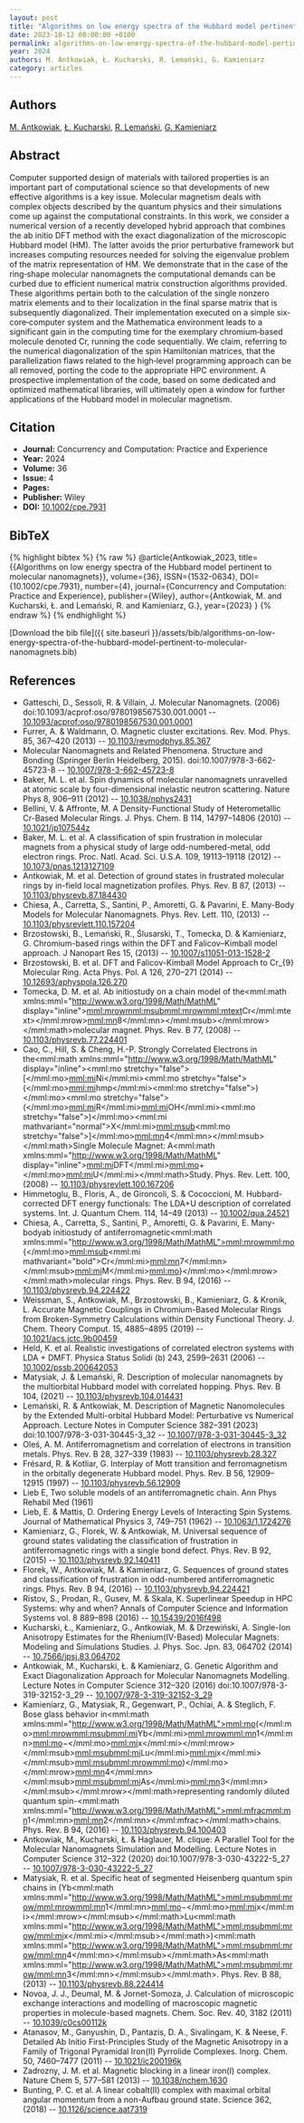 ```yaml
---
layout: post
title: "Algorithms on low energy spectra of the Hubbard model pertinent to molecular nanomagnets"
date: 2023-10-12 00:00:00 +0100
permalink: algorithms-on-low-energy-spectra-of-the-hubbard-model-pertinent-to-molecular-nanomagnets
year: 2024
authors: M. Antkowiak, Ł. Kucharski, R. Lemański, G. Kamieniarz
category: articles
---
```

 
## Authors
[M. Antkowiak](authors/m-antkowiak), [Ł. Kucharski](authors/l-kucharski), [R. Lemański](authors/r-lemanski), [G. Kamieniarz](authors/g-kamieniarz)
 
## Abstract
Computer supported design of materials with tailored properties is an important part of computational science so that developments of new effective algorithms is a key issue. Molecular magnetism deals with complex objects described by the quantum physics and their simulations come up against the computational constraints. In this work, we consider a numerical version of a recently developed hybrid approach that combines the ab initio DFT method with the exact diagonalization of the microscopic Hubbard model (HM). The latter avoids the prior perturbative framework but increases computing resources needed for solving the eigenvalue problem of the matrix representation of HM. We demonstrate that in the case of the ring‐shape molecular nanomagnets the computational demands can be curbed due to efficient numerical matrix construction algorithms provided. These algorithms pertain both to the calculation of the single nonzero matrix elements and to their localization in the final sparse matrix that is subsequently diagonalized. Their implementation executed on a simple six‐core‐computer system and the Mathematica environment leads to a significant gain in the computing time for the exemplary chromium‐based molecule denoted Cr, running the code sequentially. We claim, referring to the numerical diagonalization of the spin Hamiltonian matrices, that the parallelization flaws related to the high‐level programming approach can be all removed, porting the code to the appropriate HPC environment. A prospective implementation of the code, based on some dedicated and optimized mathematical libraries, will ultimately open a window for further applications of the Hubbard model in molecular magnetism.
 
## Citation
- **Journal:** Concurrency and Computation: Practice and Experience
- **Year:** 2024
- **Volume:** 36
- **Issue:** 4
- **Pages:** 
- **Publisher:** Wiley
- **DOI:** [10.1002/cpe.7931](https://doi.org/10.1002/cpe.7931)
 
## BibTeX
{% highlight bibtex %}
{% raw %}
@article{Antkowiak_2023,
  title={{Algorithms on low energy spectra of the Hubbard model pertinent to molecular nanomagnets}},
  volume={36},
  ISSN={1532-0634},
  DOI={10.1002/cpe.7931},
  number={4},
  journal={Concurrency and Computation: Practice and Experience},
  publisher={Wiley},
  author={Antkowiak, M. and Kucharski, Ł. and Lemański, R. and Kamieniarz, G.},
  year={2023}
}
{% endraw %}
{% endhighlight %}
 
[Download the bib file]({{ site.baseurl }}/assets/bib/algorithms-on-low-energy-spectra-of-the-hubbard-model-pertinent-to-molecular-nanomagnets.bib)
 
## References
- Gatteschi, D., Sessoli, R. & Villain, J. Molecular Nanomagnets. (2006) doi:10.1093/acprof:oso/9780198567530.001.0001 -- [10.1093/acprof:oso/9780198567530.001.0001](https://doi.org/10.1093/acprof:oso/9780198567530.001.0001)
- Furrer, A. & Waldmann, O. Magnetic cluster excitations. Rev. Mod. Phys. 85, 367–420 (2013) -- [10.1103/revmodphys.85.367](https://doi.org/10.1103/revmodphys.85.367)
- Molecular Nanomagnets and Related Phenomena. Structure and Bonding (Springer Berlin Heidelberg, 2015). doi:10.1007/978-3-662-45723-8 -- [10.1007/978-3-662-45723-8](https://doi.org/10.1007/978-3-662-45723-8)
- Baker, M. L. et al. Spin dynamics of molecular nanomagnets unravelled at atomic scale by four-dimensional inelastic neutron scattering. Nature Phys 8, 906–911 (2012) -- [10.1038/nphys2431](https://doi.org/10.1038/nphys2431)
- Bellini, V. & Affronte, M. A Density-Functional Study of Heterometallic Cr-Based Molecular Rings. J. Phys. Chem. B 114, 14797–14806 (2010) -- [10.1021/jp107544z](https://doi.org/10.1021/jp107544z)
- Baker, M. L. et al. A classification of spin frustration in molecular magnets from a physical study of large odd-numbered-metal, odd electron rings. Proc. Natl. Acad. Sci. U.S.A. 109, 19113–19118 (2012) -- [10.1073/pnas.1213127109](https://doi.org/10.1073/pnas.1213127109)
- Antkowiak, M. et al. Detection of ground states in frustrated molecular rings by in-field local magnetization profiles. Phys. Rev. B 87, (2013) -- [10.1103/physrevb.87.184430](https://doi.org/10.1103/physrevb.87.184430)
- Chiesa, A., Carretta, S., Santini, P., Amoretti, G. & Pavarini, E. Many-Body Models for Molecular Nanomagnets. Phys. Rev. Lett. 110, (2013) -- [10.1103/physrevlett.110.157204](https://doi.org/10.1103/physrevlett.110.157204)
- Brzostowski, B., Lemański, R., Ślusarski, T., Tomecka, D. & Kamieniarz, G. Chromium-based rings within the DFT and Falicov–Kimball model approach. J Nanopart Res 15, (2013) -- [10.1007/s11051-013-1528-2](https://doi.org/10.1007/s11051-013-1528-2)
- Brzostowski, B. et al. DFT and Falicov-Kimball Model Approach to Cr_{9} Molecular Ring. Acta Phys. Pol. A 126, 270–271 (2014) -- [10.12693/aphyspola.126.270](https://doi.org/10.12693/aphyspola.126.270)
- Tomecka, D. M. et al. Ab initiostudy on a chain model of the<mml:math xmlns:mml="http://www.w3.org/1998/Math/MathML" display="inline"><mml:mrow><mml:msub><mml:mrow><mml:mtext>Cr</mml:mtext></mml:mrow><mml:mn>8</mml:mn></mml:msub></mml:mrow></mml:math>molecular magnet. Phys. Rev. B 77, (2008) -- [10.1103/physrevb.77.224401](https://doi.org/10.1103/physrevb.77.224401)
- Cao, C., Hill, S. & Cheng, H.-P. Strongly Correlated Electrons in the<mml:math xmlns:mml="http://www.w3.org/1998/Math/MathML" display="inline"><mml:mo stretchy="false">[</mml:mo><mml:mi>Ni</mml:mi><mml:mo stretchy="false">(</mml:mo><mml:mi>hmp</mml:mi><mml:mo stretchy="false">)</mml:mo><mml:mo stretchy="false">(</mml:mo><mml:mi>R</mml:mi><mml:mi>OH</mml:mi><mml:mo stretchy="false">)</mml:mo><mml:mi mathvariant="normal">X</mml:mi><mml:msub><mml:mo stretchy="false">]</mml:mo><mml:mn>4</mml:mn></mml:msub></mml:math>Single Molecule Magnet: A<mml:math xmlns:mml="http://www.w3.org/1998/Math/MathML" display="inline"><mml:mi>DFT</mml:mi><mml:mo>+</mml:mo><mml:mi>U</mml:mi></mml:math>Study. Phys. Rev. Lett. 100, (2008) -- [10.1103/physrevlett.100.167206](https://doi.org/10.1103/physrevlett.100.167206)
- Himmetoglu, B., Floris, A., de Gironcoli, S. & Cococcioni, M. Hubbard-corrected DFT energy functionals: The LDA+U description of correlated systems. Int. J. Quantum Chem. 114, 14–49 (2013) -- [10.1002/qua.24521](https://doi.org/10.1002/qua.24521)
- Chiesa, A., Carretta, S., Santini, P., Amoretti, G. & Pavarini, E. Many-bodyab initiostudy of antiferromagnetic<mml:math xmlns:mml="http://www.w3.org/1998/Math/MathML"><mml:mrow><mml:mo>{</mml:mo><mml:msub><mml:mi mathvariant="bold">Cr</mml:mi><mml:mn>7</mml:mn></mml:msub><mml:mi>M</mml:mi><mml:mo>}</mml:mo></mml:mrow></mml:math>molecular rings. Phys. Rev. B 94, (2016) -- [10.1103/physrevb.94.224422](https://doi.org/10.1103/physrevb.94.224422)
- Weissman, S., Antkowiak, M., Brzostowski, B., Kamieniarz, G. & Kronik, L. Accurate Magnetic Couplings in Chromium-Based Molecular Rings from Broken-Symmetry Calculations within Density Functional Theory. J. Chem. Theory Comput. 15, 4885–4895 (2019) -- [10.1021/acs.jctc.9b00459](https://doi.org/10.1021/acs.jctc.9b00459)
- Held, K. et al. Realistic investigations of correlated electron systems with LDA + DMFT. Physica Status Solidi (b) 243, 2599–2631 (2006) -- [10.1002/pssb.200642053](https://doi.org/10.1002/pssb.200642053)
- Matysiak, J. & Lemański, R. Description of molecular nanomagnets by the multiorbital Hubbard model with correlated hopping. Phys. Rev. B 104, (2021) -- [10.1103/physrevb.104.014431](https://doi.org/10.1103/physrevb.104.014431)
- Lemański, R. & Antkowiak, M. Description of Magnetic Nanomolecules by the Extended Multi-orbital Hubbard Model: Perturbative vs Numerical Approach. Lecture Notes in Computer Science 382–391 (2023) doi:10.1007/978-3-031-30445-3_32 -- [10.1007/978-3-031-30445-3_32](https://doi.org/10.1007/978-3-031-30445-3_32)
- Oleś, A. M. Antiferromagnetism and correlation of electrons in transition metals. Phys. Rev. B 28, 327–339 (1983) -- [10.1103/physrevb.28.327](https://doi.org/10.1103/physrevb.28.327)
- Frésard, R. & Kotliar, G. Interplay of Mott transition and ferromagnetism in the orbitally degenerate Hubbard model. Phys. Rev. B 56, 12909–12915 (1997) -- [10.1103/physrevb.56.12909](https://doi.org/10.1103/physrevb.56.12909)
- Lieb E, Two soluble models of an antiferromagnetic chain. Ann Phys Rehabil Med (1961)
- Lieb, E. & Mattis, D. Ordering Energy Levels of Interacting Spin Systems. Journal of Mathematical Physics 3, 749–751 (1962) -- [10.1063/1.1724276](https://doi.org/10.1063/1.1724276)
- Kamieniarz, G., Florek, W. & Antkowiak, M. Universal sequence of ground states validating the classification of frustration in antiferromagnetic rings with a single bond defect. Phys. Rev. B 92, (2015) -- [10.1103/physrevb.92.140411](https://doi.org/10.1103/physrevb.92.140411)
- Florek, W., Antkowiak, M. & Kamieniarz, G. Sequences of ground states and classification of frustration in odd-numbered antiferromagnetic rings. Phys. Rev. B 94, (2016) -- [10.1103/physrevb.94.224421](https://doi.org/10.1103/physrevb.94.224421)
- Ristov, S., Prodan, R., Gusev, M. & Skala, K. Superlinear Speedup in HPC Systems: why and when? Annals of Computer Science and Information Systems vol. 8 889–898 (2016) -- [10.15439/2016f498](https://doi.org/10.15439/2016f498)
- Kucharski, Ł., Kamieniarz, G., Antkowiak, M. & Drzewiński, A. Single-Ion Anisotropy Estimates for the Rhenium(IV-Based) Molecular Magnets: Modeling and Simulations Studies. J. Phys. Soc. Jpn. 83, 064702 (2014) -- [10.7566/jpsj.83.064702](https://doi.org/10.7566/jpsj.83.064702)
- Antkowiak, M., Kucharski, Ł. & Kamieniarz, G. Genetic Algorithm and Exact Diagonalization Approach for Molecular Nanomagnets Modelling. Lecture Notes in Computer Science 312–320 (2016) doi:10.1007/978-3-319-32152-3_29 -- [10.1007/978-3-319-32152-3_29](https://doi.org/10.1007/978-3-319-32152-3_29)
- Kamieniarz, G., Matysiak, R., Gegenwart, P., Ochiai, A. & Steglich, F. Bose glass behavior in<mml:math xmlns:mml="http://www.w3.org/1998/Math/MathML"><mml:mo>(</mml:mo><mml:mrow><mml:msub><mml:mi>Yb</mml:mi><mml:mrow><mml:mn>1</mml:mn><mml:mo>−</mml:mo><mml:mi>x</mml:mi></mml:mrow></mml:msub><mml:msub><mml:mi>Lu</mml:mi><mml:mi>x</mml:mi></mml:msub><mml:msub><mml:mrow><mml:mo>)</mml:mo></mml:mrow><mml:mn>4</mml:mn></mml:msub><mml:msub><mml:mi>As</mml:mi><mml:mn>3</mml:mn></mml:msub></mml:mrow></mml:math>representing randomly diluted quantum spin-<mml:math xmlns:mml="http://www.w3.org/1998/Math/MathML"><mml:mfrac><mml:mn>1</mml:mn><mml:mn>2</mml:mn></mml:mfrac></mml:math>chains. Phys. Rev. B 94, (2016) -- [10.1103/physrevb.94.100403](https://doi.org/10.1103/physrevb.94.100403)
- Antkowiak, M., Kucharski, Ł. & Haglauer, M. clique: A Parallel Tool for the Molecular Nanomagnets Simulation and Modelling. Lecture Notes in Computer Science 312–322 (2020) doi:10.1007/978-3-030-43222-5_27 -- [10.1007/978-3-030-43222-5_27](https://doi.org/10.1007/978-3-030-43222-5_27)
- Matysiak, R. et al. Specific heat of segmented Heisenberg quantum spin chains in (Yb<mml:math xmlns:mml="http://www.w3.org/1998/Math/MathML"><mml:msub><mml:mrow/><mml:mrow><mml:mn>1</mml:mn><mml:mo>−</mml:mo><mml:mi>x</mml:mi></mml:mrow></mml:msub></mml:math>Lu<mml:math xmlns:mml="http://www.w3.org/1998/Math/MathML"><mml:msub><mml:mrow/><mml:mi>x</mml:mi></mml:msub></mml:math>)<mml:math xmlns:mml="http://www.w3.org/1998/Math/MathML"><mml:msub><mml:mrow/><mml:mn>4</mml:mn></mml:msub></mml:math>As<mml:math xmlns:mml="http://www.w3.org/1998/Math/MathML"><mml:msub><mml:mrow/><mml:mn>3</mml:mn></mml:msub></mml:math>. Phys. Rev. B 88, (2013) -- [10.1103/physrevb.88.224414](https://doi.org/10.1103/physrevb.88.224414)
- Novoa, J. J., Deumal, M. & Jornet-Somoza, J. Calculation of microscopic exchange interactions and modelling of macroscopic magnetic properties in molecule-based magnets. Chem. Soc. Rev. 40, 3182 (2011) -- [10.1039/c0cs00112k](https://doi.org/10.1039/c0cs00112k)
- Atanasov, M., Ganyushin, D., Pantazis, D. A., Sivalingam, K. & Neese, F. Detailed Ab Initio First-Principles Study of the Magnetic Anisotropy in a Family of Trigonal Pyramidal Iron(II) Pyrrolide Complexes. Inorg. Chem. 50, 7460–7477 (2011) -- [10.1021/ic200196k](https://doi.org/10.1021/ic200196k)
- Zadrozny, J. M. et al. Magnetic blocking in a linear iron(I) complex. Nature Chem 5, 577–581 (2013) -- [10.1038/nchem.1630](https://doi.org/10.1038/nchem.1630)
- Bunting, P. C. et al. A linear cobalt(II) complex with maximal orbital angular momentum from a non-Aufbau ground state. Science 362, (2018) -- [10.1126/science.aat7319](https://doi.org/10.1126/science.aat7319)


